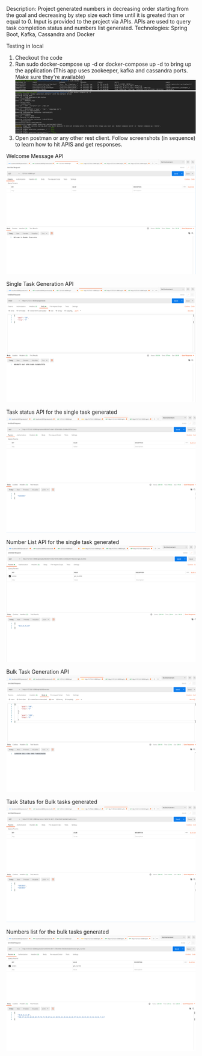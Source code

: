 Description: Project generated numbers in decreasing order starting from the goal and decreasing by step size each time until it is greated than or equal to 0. Input is provided to the project via APIs. APIs are used to query task completion status and numbers list generated.
Technologies: Spring Boot, Kafka, Cassandra and Docker

Testing in local

1. Checkout the code
2. Run sudo docker-compose up -d or docker-compose up -d to bring up the application (This app uses zookeeper, kafka and cassandra ports. Make sure they're available)
 ![Settings Window](https://github.com/OjhaVivek/number-generator/blob/master/assets/Screenshot%20from%202020-12-15%2020-28-07.png)
 ![Settings Window](https://github.com/OjhaVivek/number-generator/blob/master/assets/Screenshot%20from%202020-12-15%2020-29-12.png)
3. Open postman or any other rest client. Follow screenshots (in sequence) to learn how to hit APIS and get responses.
 
 Welcome Message API
 ![Settings Window](https://github.com/OjhaVivek/number-generator/blob/master/assets/Screenshot%20from%202020-12-15%2020-24-29.png)
 
 Single Task Generation API
 ![Settings Window](https://github.com/OjhaVivek/number-generator/blob/master/assets/Screenshot%20from%202020-12-15%2020-24-58.png)
 
 Task status API for the single task generated
 ![Settings Window](https://github.com/OjhaVivek/number-generator/blob/master/assets/Screenshot%20from%202020-12-15%2020-26-03.png)
 
 Number List API for the single task generated
 ![Settings Window](https://github.com/OjhaVivek/number-generator/blob/master/assets/Screenshot%20from%202020-12-15%2020-27-02.png)
 
 Bulk Task Generation API
 ![Settings Window](https://github.com/OjhaVivek/number-generator/blob/master/assets/Screenshot%20from%202020-12-15%2020-42-48.png)
 
 Task Status for Bulk tasks generated
 ![Settings Window](https://github.com/OjhaVivek/number-generator/blob/master/assets/Screenshot%20from%202020-12-15%2020-43-05.png)
 
 Numbers list for the bulk tasks generated
 ![Settings Window](https://github.com/OjhaVivek/number-generator/blob/master/assets/Screenshot%20from%202020-12-15%2020-43-46.png)
